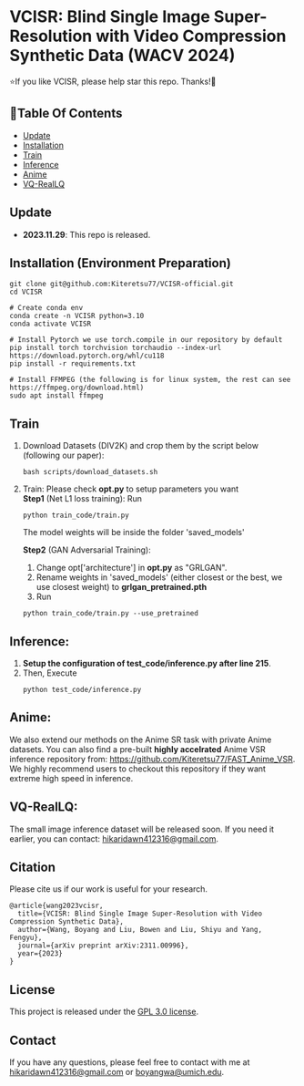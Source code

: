 # VCISR: Blind Single Image Super-Resolution with Video Compression Synthetic Data (WACV 2024)

:star:If you like VCISR, please help star this repo. Thanks!:hugs:

## :book:Table Of Contents
- [Update](#update)
- [Installation](#installation)
- [Train](#train)
- [Inference](#inference)
- [Anime](#Anime)
- [VQ-RealLQ](#VQ-RealLQ)

## <a name="update"></a>Update
- **2023.11.29**: This repo is released.



## <a name="installation"></a> Installation (Environment Preparation)

```shell
git clone git@github.com:Kiteretsu77/VCISR-official.git
cd VCISR

# Create conda env
conda create -n VCISR python=3.10
conda activate VCISR

# Install Pytorch we use torch.compile in our repository by default
pip install torch torchvision torchaudio --index-url https://download.pytorch.org/whl/cu118
pip install -r requirements.txt

# Install FFMPEG (the following is for linux system, the rest can see https://ffmpeg.org/download.html)
sudo apt install ffmpeg
```



## <a name="train"></a> Train
1. Download Datasets (DIV2K) and crop them by the script below (following our paper):

    ```shell
    bash scripts/download_datasets.sh
    ```

2. Train: Please check **opt.py** to setup parameters you want\
    **Step1** (Net L1 loss training): Run 
    ```shell
    python train_code/train.py 
    ```
    The model weights will be inside the folder 'saved_models'

    **Step2** (GAN Adversarial Training): 
    1. Change opt['architecture'] in **opt.py** as "GRLGAN".
    2. Rename weights in 'saved_models' (either closest or the best, we use closest weight) to **grlgan_pretrained.pth**
    3. Run 
    ```shell
    python train_code/train.py --use_pretrained
    ```



## <a name="inference"></a> Inference:
1. **Setup the configuration of test_code/inference.py after line 215**. 
2. Then, Execute 
    ```shell
    python test_code/inference.py
    ```

## <a name="Anime"></a> Anime:
We also extend our methods on the Anime SR task with private Anime datasets. 
You can also find a pre-built **highly accelrated** Anime VSR inference repository from: https://github.com/Kiteretsu77/FAST_Anime_VSR. \
We highly recommend users to checkout this repository if they want extreme high speed in inference.


## <a name="VQ-RealLQ"></a> VQ-RealLQ:
The small image inference dataset will be released soon. If you need it earlier, you can contact: hikaridawn412316@gmail.com.



## Citation
Please cite us if our work is useful for your research.
```
@article{wang2023vcisr,
  title={VCISR: Blind Single Image Super-Resolution with Video Compression Synthetic Data},
  author={Wang, Boyang and Liu, Bowen and Liu, Shiyu and Yang, Fengyu},
  journal={arXiv preprint arXiv:2311.00996},
  year={2023}
}
```


## License
This project is released under the [GPL 3.0 license](LICENSE).

## Contact
If you have any questions, please feel free to contact with me at hikaridawn412316@gmail.com or boyangwa@umich.edu.

